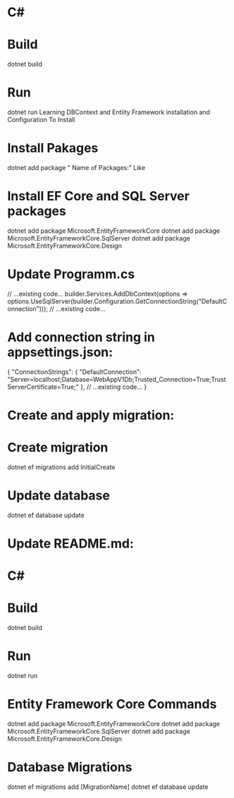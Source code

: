 # C#
# Build
  dotnet build
# Run
  dotnet run
  Learning DBContext and Entiity Framework installation and Configuration
  To Install
  # Install Pakages
  dotnet add package " Name of Packages:"
  Like 
# Install EF Core and SQL Server packages
dotnet add package Microsoft.EntityFrameworkCore
dotnet add package Microsoft.EntityFrameworkCore.SqlServer
dotnet add package Microsoft.EntityFrameworkCore.Design

# Update Programm.cs 
// ...existing code...
builder.Services.AddDbContext<ApplicationDbContext>(options =>
    options.UseSqlServer(builder.Configuration.GetConnectionString("DefaultConnection")));
// ...existing code...
# Add connection string in appsettings.json:
{
  "ConnectionStrings": {
    "DefaultConnection": "Server=localhost;Database=WebAppV1Db;Trusted_Connection=True;TrustServerCertificate=True;"
  },
  // ...existing code...
}
# Create and apply migration:
# Create migration
dotnet ef migrations add InitialCreate

# Update database
dotnet ef database update
# Update README.md:
# C#
# Build
  dotnet build
# Run
  dotnet run

# Entity Framework Core Commands
  dotnet add package Microsoft.EntityFrameworkCore
  dotnet add package Microsoft.EntityFrameworkCore.SqlServer
  dotnet add package Microsoft.EntityFrameworkCore.Design

# Database Migrations
  dotnet ef migrations add [MigrationName]
  dotnet ef database update

<!-- By Tommorroe Start from Data Migtration -->

 
